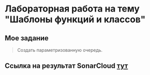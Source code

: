 # Лабораторная работа на тему "Шаблоны функций и классов"

## Мое задание

>  Создать параметризованную очередь. 

## Ссылка на результат SonarСloud [тут](https://sonarcloud.io/summary/overall?id=Qr1te_CPPLABS&branch=master)